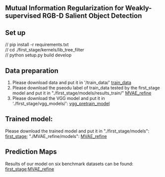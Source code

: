 ## Mutual Information Regularization for Weakly-supervised RGB-D Salient Object Detection
## Set up
  // pip install -r requirements.txt  
  // cd ./first_stage/kernels/lib_tree_filter  
  // python setup.py build develop  
## Data preparation
1. Please download data and put it in  '/train_data/' [train_data](https://drive.google.com/file/d/1up2LL6NpMMX38YeNa_6mWAayTyvkj9Mj/view?usp=sharing)  
2. Please download the pseodu label of train_data tested by the first_stage model and put it in  "./first_stage/models/results_train/" [MVAE_refine](https://drive.google.com/file/d/1v678xKmDLzM6ZsKsH30rsKVXaS4swqj9/view?usp=sharing)  
3. Please download the VGG model and put it in './first_stage/vgg_models/': [vgg_pretrain_model](https://drive.google.com/file/d/1MnT9o84LRcp137eOA9JSljRJELe09TQ-/view?usp=sharing)  

## Trained model:
Please download the trained model and put it in "./first_stage/models": [first_stage](https://drive.google.com/file/d/1pGEclv5zNA878u2x5iCDcToC7hpmYNI1/view?usp=sharing);
"./MVAE_refine/models": [MVAE_refine](https://drive.google.com/file/d/1yTmmMu_ZsUrqkxb1zaR5mQXhHhfY4vP6/view?usp=sharing)
  
##  Prediction Maps
Results of our model on six benchmark datasets can be found: [first_stage](https://drive.google.com/file/d/12ZFJYII9j9_hCDVI307l6Bjd5YpDnMF2/view?usp=sharing);[MVAE_refine](https://drive.google.com/file/d/1gaJjDnUKktNhTbuGn7zJf3EFmlSrpBBF/view?usp=sharing)
 

